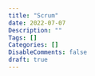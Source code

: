 ```yaml
---
title: "Scrum"
date: 2022-07-07
Description: ""
Tags: []
Categories: []
DisableComments: false
draft: true
---
```

